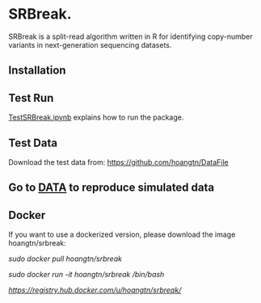# SRBreak.

SRBreak is a split-read algorithm written in R for identifying copy-number variants 
in next-generation sequencing datasets.

## Installation
  

## Test Run

[TestSRBreak.ipynb](./TestSRBreak.ipynb) explains how to run the package.

## Test Data

Download the test data from: https://github.com/hoangtn/DataFile

## Go to [DATA](./DATA) to reproduce simulated data

## Docker

If you want to use a dockerized version, please download the image hoangtn/srbreak:

*sudo docker pull hoangtn/srbreak*

*sudo docker run -it hoangtn/srbreak /bin/bash*

*https://registry.hub.docker.com/u/hoangtn/srbreak/*


